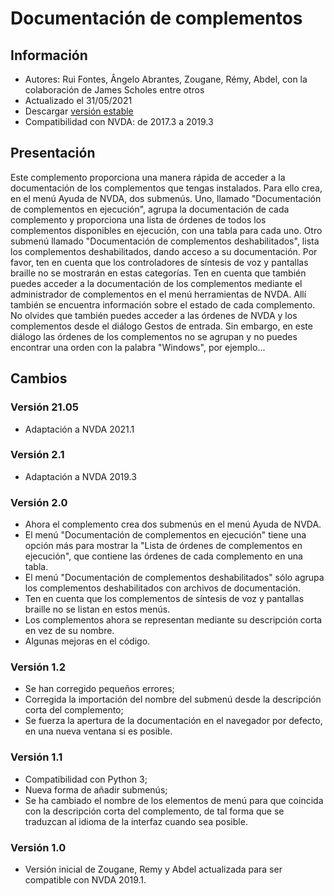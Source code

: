 # Documentación de complementos #

## Información ##
* Autores: Rui Fontes, Ângelo Abrantes, Zougane, Rémy, Abdel, con la colaboración de James Scholes entre otros
* Actualizado el 31/05/2021
* Descargar [versión estable][1]
* Compatibilidad con NVDA: de 2017.3 a 2019.3

## Presentación ##
Este complemento proporciona una manera rápida de acceder a la documentación de los complementos que tengas instalados.
Para ello crea, en el menú Ayuda de NVDA, dos submenús.
Uno, llamado "Documentación de complementos en ejecución", agrupa la documentación de cada complemento y proporciona una lista de órdenes de todos los complementos disponibles en ejecución, con una tabla para cada uno.
Otro submenú llamado "Documentación de complementos deshabilitados", lista los complementos deshabilitados, dando acceso a su documentación.
Por favor, ten en cuenta que los controladores de síntesis de voz y pantallas braille no se mostrarán en estas categorías.
Ten en cuenta que también puedes acceder a la documentación de los complementos mediante el administrador de complementos en el menú herramientas de NVDA. Allí también se encuentra información sobre el estado de cada complemento.
No olvides que también puedes acceder a las órdenes de NVDA y los complementos desde el diálogo Gestos de entrada. Sin embargo, en este diálogo las órdenes de los complementos no se agrupan y no puedes encontrar una orden con la palabra "Windows", por ejemplo...

## Cambios ##

### Versión 21.05 ###
* Adaptación a NVDA 2021.1

### Versión 2.1 ###
* Adaptación a NVDA 2019.3

### Versión 2.0 ###
* Ahora el complemento crea dos submenús en el menú Ayuda de NVDA.
* El menú "Documentación de complementos en ejecución" tiene una opción más para mostrar la "Lista de órdenes de complementos en ejecución", que contiene las órdenes de cada complemento en una tabla.
* El menú "Documentación de complementos deshabilitados" sólo agrupa los complementos deshabilitados con archivos de documentación.
* Ten en cuenta que los complementos de síntesis de voz y pantallas braille no se listan en estos menús.
* Los complementos ahora se representan mediante su descripción corta en vez de su nombre.
* Algunas mejoras en el código.

### Versión 1.2 ###
* Se han corregido pequeños errores;
* Corregida la importación del nombre del submenú desde la descripción corta del complemento;
* Se fuerza la apertura de la documentación en el navegador por defecto, en una nueva ventana si es posible.

### Versión 1.1 ###
* Compatibilidad con Python 3;
* Nueva forma de añadir submenús;
* Se ha cambiado el nombre de los elementos de menú para que coincida con la descripción corta del complemento, de tal forma que se traduzcan al idioma de la interfaz cuando sea posible.

### Versión 1.0 ###
* Versión inicial de Zougane, Remy y Abdel actualizada para ser compatible con NVDA 2019.1.

[1]: https://addons.nvda-project.org/files/get.php?file=addonshelp
